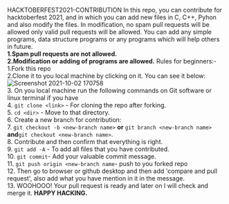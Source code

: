 HACKTOBERFEST2021-CONTRIBUTION
In this repo, you can contribute for hacktoberfest 2021, and in which you can add new files in C, C++, Pyhon and also modify the files.
In modification, no spam pull requests will be allowed only valid pull requests will be allowed. You can add any simple programs, data structure programs or any programs which will help others in future.
<br>**1.Spam pull requests are not allowed.
<br>2.Modification or adding of programs are allowed.**
Rules for beginners:-
<br>1.Fork this repo
<br>2.Clone it to you local machine by clicking on it. You can see it below:
![Screenshot 2021-10-02 170758](https://user-images.githubusercontent.com/80088029/135714415-1115ffde-b7ba-4119-8a27-4a020ce4cbef.jpg)
<br>3. On you local machine run the following commands on Git software or linux terminal if you have
<br>4. `git clone <link>` - For cloning the repo after forking.
<br>5. `cd <dir>` - Move to that directory.
<br>6. Create a new branch for contribution:
<br>7. `git checkout -b <new-branch name>` **or** `git branch <new-branch name>` **and**`git checkout <new-branch name>`.
<br>8. Contribute and then confirm that everything is right.
<br>9. `git add -A` - To add all files that you have contributed.
<br>10. `git commit`- Add your valuable commit message.
<br>11. `git push origin <new-branch name`- push to you forked repo
<br>12. Then go to browser or github desktop and then add 'compare and pull request', also add what you have mention in it in the message.
<br>13. WOOHOOO! Your pull request is ready and later on I will check and merge it.
**HAPPY HACKING.**
